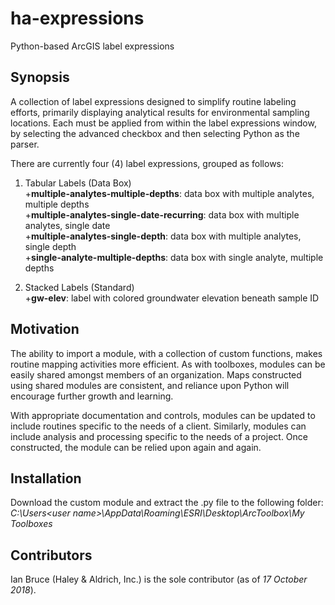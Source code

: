 # ha-expressions
Python-based ArcGIS label expressions

## Synopsis
A collection of label expressions designed to simplify routine labeling efforts, primarily displaying analytical results for environmental sampling locations. Each must be applied from within the label expressions window, by selecting the advanced checkbox and then selecting Python as the parser.

There are currently four (4) label expressions, grouped as follows:

1. Tabular Labels (Data Box)  
  +**multiple-analytes-multiple-depths**: data box with multiple analytes, multiple depths  
  +**multiple-analytes-single-date-recurring**: data box with multiple analytes, single date  
  +**multiple-analytes-single-depth**: data box with multiple analytes, single depth  
  +**single-analyte-multiple-depths**: data box with single analyte, multiple depths

2. Stacked Labels (Standard)  
  +**gw-elev**: label with colored groundwater elevation beneath sample ID  

## Motivation
The ability to import a module, with a collection of custom functions, makes routine mapping activities more efficient. As with toolboxes, modules can be easily shared amongst members of an organization. Maps constructed using shared modules are consistent, and reliance upon Python will encourage further growth and learning.

With appropriate documentation and controls, modules can be updated to include routines specific to the needs of a client. Similarly, modules can include analysis and processing specific to the needs of a project. Once constructed, the module can be relied upon again and again.  

## Installation
Download the custom module and extract the .py file to the following folder:\
_C:\Users\<user name>\AppData\Roaming\ESRI\Desktop<version number>\ArcToolbox\My Toolboxes_

## Contributors
Ian Bruce (Haley & Aldrich, Inc.) is the sole contributor (as of *17 October 2018*).
